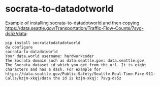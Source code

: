 # socrata-to-datadotworld

Example of installing socrata-to-datadotworld and then copying https://data.seattle.gov/Transportation/Traffic-Flow-Counts/7svg-ds5z/data:

```
pip install socratatodatadotworld
dw configure
socrata-to-datadotworld
Your data.world username: hardworkcoder
The Socrata domain such as data.seattle.gov: data.seattle.gov
The Socrata dataset id which you get from the url. It is eight characters and has a dash. For example for https://data.seattle.gov/Public-Safety/Seattle-Real-Time-Fire-911-Calls/kzjm-xkqj/data the id is kzjm-xkqj: 7svg-ds5z
```
